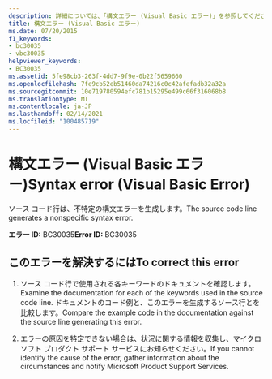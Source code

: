 ```yaml
---
description: 詳細については、「構文エラー (Visual Basic エラー)」を参照してください。
title: 構文エラー (Visual Basic エラー)
ms.date: 07/20/2015
f1_keywords:
- bc30035
- vbc30035
helpviewer_keywords:
- BC30035
ms.assetid: 5fe98cb3-263f-4dd7-9f9e-0b22f5659660
ms.openlocfilehash: 7fe9cb52eb51460da74216c0c42afefadb32a32a
ms.sourcegitcommit: 10e719780594efc781b15295e499c66f316068b8
ms.translationtype: MT
ms.contentlocale: ja-JP
ms.lasthandoff: 02/14/2021
ms.locfileid: "100485719"
---
```

# <a name="syntax-error-visual-basic-error"></a><span data-ttu-id="3ebb2-103">構文エラー (Visual Basic エラー)</span><span class="sxs-lookup"><span data-stu-id="3ebb2-103">Syntax error (Visual Basic Error)</span></span>

<span data-ttu-id="3ebb2-104">ソース コード行は、不特定の構文エラーを生成します。</span><span class="sxs-lookup"><span data-stu-id="3ebb2-104">The source code line generates a nonspecific syntax error.</span></span>  
  
 <span data-ttu-id="3ebb2-105">**エラー ID:** BC30035</span><span class="sxs-lookup"><span data-stu-id="3ebb2-105">**Error ID:** BC30035</span></span>  
  
## <a name="to-correct-this-error"></a><span data-ttu-id="3ebb2-106">このエラーを解決するには</span><span class="sxs-lookup"><span data-stu-id="3ebb2-106">To correct this error</span></span>  
  
1. <span data-ttu-id="3ebb2-107">ソース コード行で使用される各キーワードのドキュメントを確認します。</span><span class="sxs-lookup"><span data-stu-id="3ebb2-107">Examine the documentation for each of the keywords used in the source code line.</span></span> <span data-ttu-id="3ebb2-108">ドキュメントのコード例と、このエラーを生成するソース行とを比較します。</span><span class="sxs-lookup"><span data-stu-id="3ebb2-108">Compare the example code in the documentation against the source line generating this error.</span></span>  
  
2. <span data-ttu-id="3ebb2-109">エラーの原因を特定できない場合は、状況に関する情報を収集し、マイクロソフト プロダクト サポート サービスにお知らせください。</span><span class="sxs-lookup"><span data-stu-id="3ebb2-109">If you cannot identify the cause of the error, gather information about the circumstances and notify Microsoft Product Support Services.</span></span>  
